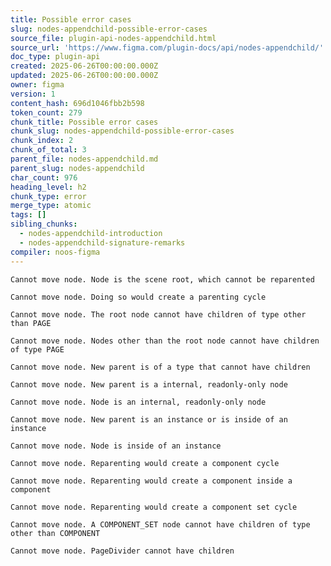 ```yaml
---
title: Possible error cases
slug: nodes-appendchild-possible-error-cases
source_file: plugin-api-nodes-appendchild.html
source_url: 'https://www.figma.com/plugin-docs/api/nodes-appendchild/'
doc_type: plugin-api
created: 2025-06-26T00:00:00.000Z
updated: 2025-06-26T00:00:00.000Z
owner: figma
version: 1
content_hash: 696d1046fbb2b598
token_count: 279
chunk_title: Possible error cases
chunk_slug: nodes-appendchild-possible-error-cases
chunk_index: 2
chunk_of_total: 3
parent_file: nodes-appendchild.md
parent_slug: nodes-appendchild
char_count: 976
heading_level: h2
chunk_type: error
merge_type: atomic
tags: []
sibling_chunks:
  - nodes-appendchild-introduction
  - nodes-appendchild-signature-remarks
compiler: noos-figma
---
```


`Cannot move node. Node is the scene root, which cannot be reparented`

`Cannot move node. Doing so would create a parenting cycle`

`Cannot move node. The root node cannot have children of type other than PAGE`

`Cannot move node. Nodes other than the root node cannot have children of type PAGE`

`Cannot move node. New parent is of a type that cannot have children`

`Cannot move node. New parent is a internal, readonly-only node`

`Cannot move node. Node is an internal, readonly-only node`

`Cannot move node. New parent is an instance or is inside of an instance`

`Cannot move node. Node is inside of an instance`

`Cannot move node. Reparenting would create a component cycle`

`Cannot move node. Reparenting would create a component inside a component`

`Cannot move node. Reparenting would create a component set cycle`

`Cannot move node. A COMPONENT_SET node cannot have children of type other than COMPONENT`

`Cannot move node. PageDivider cannot have children`
